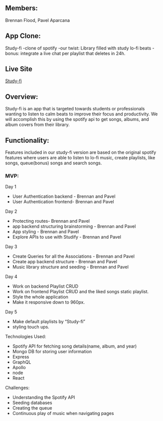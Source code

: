 ## Members:

Brennan Flood, Pavel Aparcana

## App Clone:
Study-fi
-clone of spotify
-our twist: Library filled with study lo-fi beats
-bonus: integrate a live chat per playlist that deletes in 24h.

## Live Site
 [Study-fi](https://dashboard.heroku.com/apps/study-fi)

## Overview:
Study-fi is an app that is targeted towards students or professionals wanting to listen to calm beats to improve their focus and productivity. We will accomplish this by using the spotify api to get songs, albums, and album covers from their library.

## Functionality:
Features included in our study-fi version are based on the original spotify features where users are able to listen to lo-fi music, create playlists, like songs, queue(bonus) songs and search songs.

### MVP:

Day 1
- User Authentication backend - Brennan and Pavel
- User Authentication frontend- Brennan and Pavel

Day 2
- Protecting routes- Brennan and Pavel
- app backend structuring brainstorming - Brennan and Pavel
- App styling - Brennan and Pavel
- Explore APIs to use with Studify - Brennan and Pavel

Day 3
- Create Queries for all the Associations - Brennan and Pavel
- Create app backend structure - Brennan and Pavel
- Music library structure and seeding - Brennan and Pavel

Day 4
- Work on backend Playlist CRUD
- Work on frontend Playlist CRUD and the liked songs static playlist.
- Style the whole application
- Make it responsive down to 960px.

Day 5
- Make default playlists by “Study-fi”
- styling touch ups.
 
Technologies Used:
- Spotify API for fetching song details(name, album, and year)
- Mongo DB for storing user information
- Express
- GraphQL
- Apollo
- node
- React

Challenges:
- Understanding the Spotify API
- Seeding databases
- Creating the queue
- Continuous play of music when navigating pages
